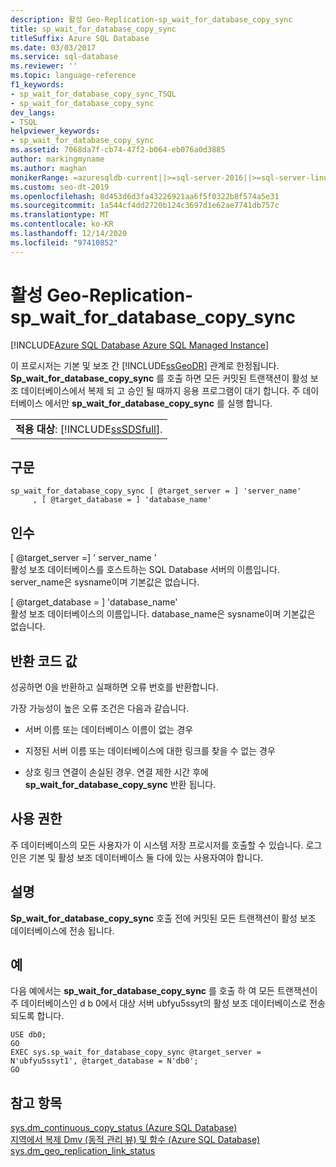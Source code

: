 ```yaml
---
description: 활성 Geo-Replication-sp_wait_for_database_copy_sync
title: sp_wait_for_database_copy_sync
titleSuffix: Azure SQL Database
ms.date: 03/03/2017
ms.service: sql-database
ms.reviewer: ''
ms.topic: language-reference
f1_keywords:
- sp_wait_for_database_copy_sync_TSQL
- sp_wait_for_database_copy_sync
dev_langs:
- TSQL
helpviewer_keywords:
- sp_wait_for_database_copy_sync
ms.assetid: 7068da7f-cb74-47f2-b064-eb076a0d3885
author: markingmyname
ms.author: maghan
monikerRange: =azuresqldb-current||>=sql-server-2016||>=sql-server-linux-2017||=azuresqldb-mi-current
ms.custom: seo-dt-2019
ms.openlocfilehash: 8d453d6d3fa43226921aa6f5f0322b8f574a5e31
ms.sourcegitcommit: 1a544cf4dd2720b124c3697d1e62ae7741db757c
ms.translationtype: MT
ms.contentlocale: ko-KR
ms.lasthandoff: 12/14/2020
ms.locfileid: "97410852"
---
```

# <a name="active-geo-replication---sp_wait_for_database_copy_sync"></a>활성 Geo-Replication-sp_wait_for_database_copy_sync
[!INCLUDE[Azure SQL Database Azure SQL Managed Instance](../../includes/applies-to-version/asdb-asdbmi.md)]

  이 프로시저는 기본 및 보조 간 [!INCLUDE[ssGeoDR](../../includes/ssgeodr-md.md)] 관계로 한정됩니다. **Sp_wait_for_database_copy_sync** 를 호출 하면 모든 커밋된 트랜잭션이 활성 보조 데이터베이스에서 복제 되 고 승인 될 때까지 응용 프로그램이 대기 합니다. 주 데이터베이스 에서만 **sp_wait_for_database_copy_sync** 를 실행 합니다.  
  
||  
|-|  
|**적용 대상**: [!INCLUDE[ssSDSfull](../../includes/sssdsfull-md.md)].|  
  
## <a name="syntax"></a>구문  
  
```  
sp_wait_for_database_copy_sync [ @target_server = ] 'server_name'   
     , [ @target_database = ] 'database_name'  
```  
  
## <a name="arguments"></a>인수  
 [ @target_server =] ' server_name '  
 활성 보조 데이터베이스를 호스트하는 SQL Database 서버의 이름입니다. server_name은 sysname이며 기본값은 없습니다.  
  
 [ @target_database = ] 'database_name'  
 활성 보조 데이터베이스의 이름입니다. database_name은 sysname이며 기본값은 없습니다.  
  
## <a name="return-code-values"></a>반환 코드 값  
 성공하면 0을 반환하고 실패하면 오류 번호를 반환합니다.  
  
 가장 가능성이 높은 오류 조건은 다음과 같습니다.  
  
-   서버 이름 또는 데이터베이스 이름이 없는 경우  
  
-   지정된 서버 이름 또는 데이터베이스에 대한 링크를 찾을 수 없는 경우  
  
-   상호 링크 연결이 손실된 경우. 연결 제한 시간 후에 **sp_wait_for_database_copy_sync** 반환 됩니다.  
  
## <a name="permissions"></a>사용 권한  
 주 데이터베이스의 모든 사용자가 이 시스템 저장 프로시저를 호출할 수 있습니다. 로그인은 기본 및 활성 보조 데이터베이스 둘 다에 있는 사용자여야 합니다.  
  
## <a name="remarks"></a>설명  
 **Sp_wait_for_database_copy_sync** 호출 전에 커밋된 모든 트랜잭션이 활성 보조 데이터베이스에 전송 됩니다.  
  
## <a name="examples"></a>예  
 다음 예에서는 **sp_wait_for_database_copy_sync** 를 호출 하 여 모든 트랜잭션이 주 데이터베이스인 d b 0에서 대상 서버 ubfyu5ssyt의 활성 보조 데이터베이스로 전송 되도록 합니다.  
  
```  
USE db0;  
GO  
EXEC sys.sp_wait_for_database_copy_sync @target_server = N'ubfyu5ssyt1', @target_database = N'db0';  
GO  
```  
  
## <a name="see-also"></a>참고 항목  
 [sys.dm_continuous_copy_status &#40;Azure SQL Database&#41;](../../relational-databases/system-dynamic-management-views/sys-dm-continuous-copy-status-azure-sql-database.md)   
 [지역에서 복제 Dmv (동적 관리 뷰) 및 함수 &#40;Azure SQL Database&#41;](../../relational-databases/system-dynamic-management-views/geo-replication-dynamic-management-views-and-functions-azure-sql-database.md)   
 [sys.dm_geo_replication_link_status](../system-dynamic-management-views/sys-dm-geo-replication-link-status-azure-sql-database.md)
  
  
